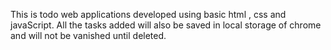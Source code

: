 This is todo web applications developed using basic html , css and javaScript.
All the tasks added will also be saved in local storage of chrome and will not be vanished until deleted.
